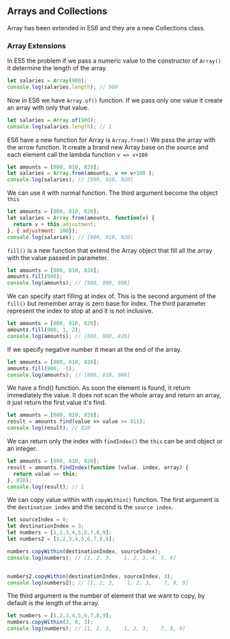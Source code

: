 ## Arrays and Collections

Array has been extended in ES6 and they are a new Collections class.

### Array Extensions
In ES5 the problem if we pass a numeric value to the constructor of `Array()` it determine the length of the array.
```js
let salaries = Array(900);
console.log(salaries.length); // 900
```
Now in ES6 we have `Array.of()` function. If we pass only one value it create an array with only that value.
```js
let salaries = Array.of(900);
console.log(salaries.length); // 1
```

ES6 have a new function for Array is `Array.from()` We pass the array with the arrow function. It create a brand new Array base on the source and each element call the lambda function `v => v+100`

```js
let amounts = [800, 810, 820];
let salaries = Array.from(amounts, v => v+100 );
console.log(salaries); // [900, 910, 920]
```

We can use it with normal function. The third argument become the object `this`

```js
let amounts = [800, 810, 820];
let salaries = Array.from(amounts, function(v) {
  return v + this.adjustment;
}, { adjustment: 100});
console.log(salaries); // [900, 910, 920]
```

`fill()` is a new function that extend the Array object that fill all the array with the value passed in parameter.

```js
let amounts = [800, 810, 820];
amounts.fill(900);
console.log(amounts); // [900, 900, 900]
```

We can specify start filling at index of. This is the second argument of the `fill()` but remember array is zero base for index. The third parameter represent the index to stop at and it is not inclusive.

```js
let amounts = [800, 810, 820];
amounts.fill(900, 1, 2);
console.log(amounts); // [800, 900, 820]
```

If we specify negative number it mean at the end of the array.

```js
let amounts = [800, 810, 820];
amounts.fill(900, -1);
console.log(amounts); // [800, 810, 900]
```

We have a find() function. As soon the element is found, it return immediately the value. It does not scan the whole array and return an array, it just return the first value it's find.

```js
let amounts = [800, 810, 820];
result = amounts.find(value => value >= 811);
console.log(result); // 820
```

We can return only the index with `findIndex()` the `this` can be and object or an integer.
```js
let amounts = [800, 810, 820];
result = amounts.findIndex(function (value, index, array) {
  return value == this;
}, 810);
console.log(result); // 1
```

We can copy value within with `copyWithin()` function. The first argument is the `destination index` and the second is the `source index`.
```js
let sourceIndex = 0;
let destinationIndex = 3;
let numbers = [1,2,3,4,5,6,7,8,9];
let numbers2 = [1,2,3,4,5,6,7,8,9];

numbers.copyWithin(destinationIndex, sourceIndex);
console.log(numbers); // [1, 2, 3,    1, 2, 3, 4, 5, 6]


numbers2.copyWithin(destinationIndex, sourceIndex, 3);
console.log(numbers2); // [1, 2, 3,    1, 2, 3,    7, 8, 9]
```
The third argument is the number of element that we want to copy, by default is the length of the array.

```js
let numbers = [1,2,3,4,5,6,7,8,9];
numbers.copyWithin(3, 0, 3);
console.log(numbers); // [1, 2, 3,    1, 2, 3,    7, 8, 9]
```

